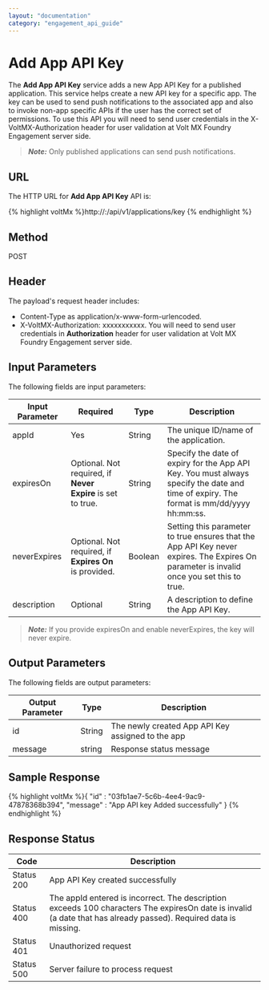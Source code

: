 ```yaml
---
layout: "documentation"
category: "engagement_api_guide"
---
```

                            


Add App API Key
===============

The **Add App API Key** service adds a new App API Key for a published application. This service helps create a new API key for a specific app. The key can be used to send push notifications to the associated app and also to invoke non-app specific APIs if the user has the correct set of permissions. To use this API you will need to send user credentials in the X-VoltMX-Authorization header for user validation at Volt MX Foundry Engagement server side.

> **_Note:_** Only published applications can send push notifications.

URL
---

The HTTP URL for **Add App API Key** API is:

{% highlight voltMx %}http://<host>:<port>/api/v1/applications/key
{% endhighlight %}

Method
------

POST

Header
------

The payload's request header includes:

*   Content-Type as application/x-www-form-urlencoded.
*   X-VoltMX-Authorization: xxxxxxxxxxx. You will need to send user credentials in **Authorization** header for user validation at Volt MX Foundry Engagement server side.

Input Parameters
----------------

The following fields are input parameters:

  
| Input Parameter | Required | Type | Description |
| --- | --- | --- | --- |
| appId | Yes | String | The unique ID/name of the application. |
| expiresOn | Optional. Not required, if **Never Expire** is set to true. | String | Specify the date of expiry for the App API Key. You must always specify the date and time of expiry. The format is mm/dd/yyyy hh:mm:ss. |
| neverExpires | Optional. Not required, if **Expires On** is provided. | Boolean | Setting this parameter to true ensures that the App API Key never expires. The Expires On parameter is invalid once you set this to true. |
| description | Optional | String | A description to define the App API Key. |

> **_Note:_** If you provide expiresOn and enable neverExpires, the key will never expire.

Output Parameters
-----------------

The following fields are output parameters:

  
| Output Parameter | Type | Description |
| --- | --- | --- |
| id | String | The newly created App API Key assigned to the app |
| message | string | Response status message |

Sample Response
---------------

{% highlight voltMx %}{
  "id" : "03fb1ae7-5c6b-4ee4-9ac9-47878368b394",
  "message" : "App API key Added successfully"
}
{% endhighlight %}

Response Status
---------------

  
| Code | Description |
| --- | --- |
| Status 200 | App API Key created successfully |
| Status 400 | The appId entered is incorrect. The description exceeds 100 characters The expiresOn date is invalid (a date that has already passed). Required data is missing. |
| Status 401 | Unauthorized request |
| Status 500 | Server failure to process request |
